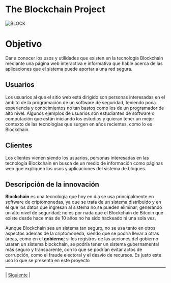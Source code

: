 # The Blockchain Project
![BLOCK](https://user-images.githubusercontent.com/92409904/138034178-f3db6e5d-d88c-4b75-bc1f-3d0c54a53449.jpg)



# Objetivo
Dar a conocer los usos y utilidades que existen en la tecnología Blockchain mediante una página web interactiva e informativa que hable acerca de las aplicaciones que el sistema puede aportar a una red segura.
## Usuarios
Los usuarios al que el sitio web está dirigido son personas interesadas en el ámbito de la programación de un software de seguridad, teniendo poca experiencia y conocimientos no tan bastos como los de un programador de alto nivel. Algunos ejemplos de usuarios son estudiantes de software o computación que están iniciando los estudios y quieran tener un mejor contexto de las tecnologías que surgen en años recientes, como lo es Blockchain. 
## Clientes
Los clientes vienen siendo los usuarios, personas interesadas en las tecnología Blockchain en busca de un medio de información como páginas web que expliquen los usos y aplicaciones del sistema de bloques. 
## Descripción de la innovación
**Blockchain** es una tecnología que hoy en día se usa principalmente en software de criptomonedas, ya que se trata de un sistema distribuido y en el que los datos que ingresan al sistema no se pueden eliminar, generando un alto nivel de seguridad; no es por nada que el Blockchain de Bitcoin que existe desde hace más de 10 años no ha sido hackeado ni una sola vez. 

Aunque Blockchain sea un sistema tan seguro, no se usa tanto en otros aspectos además de la criptomoneda, siendo que se podría llevar a otras áreas, como en el **gobierno**; si los registros de las acciones del gobierno usaran un sistema blockchain, se podría tener un sistema gubernamental más seguro y transparente, con lo que se podrían evitar actos de corrupción, como el fraude electoral y el desvío de recursos. Es justo este uso lo que se presenta en este proyecto

-----------------

| [Siguiente](https://github.com/Juanca1984/Blockchain/blob/main/Documentaci%C3%B3n/Primera%20Entrega/requerimientos.md#historias-de-usuariorequerimientos%EF%B8%8F "Siguiente") |
